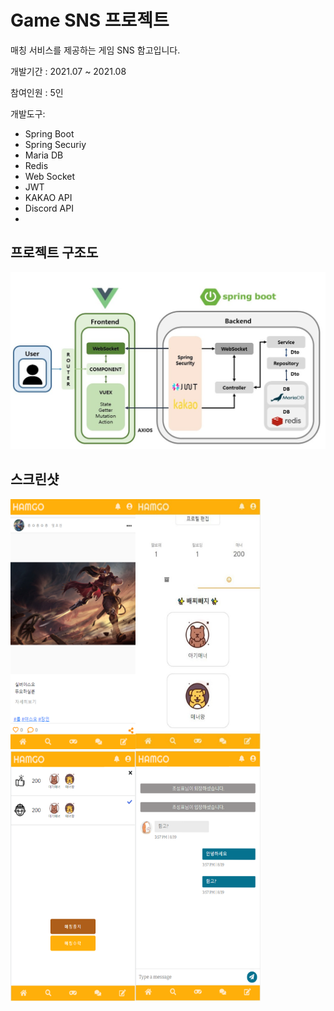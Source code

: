 # Game SNS 프로젝트

매칭 서비스를 제공하는 게임 SNS 함고입니다.



개발기간 : 2021.07 ~ 2021.08

참여인원 : 5인 

개발도구:

- Spring Boot
- Spring Securiy
- Maria DB
- Redis
- Web Socket
- JWT
- KAKAO API
- Discord API
- 



## 프로젝트 구조도

![구조도](./img/구조도.jpg)

## 스크린샷

<img src="./img/메인피드.png" width="200" height="400"/><img src="./img/마이페이지.jpg" width="200" height="400"/><img src="./img/매칭페이지.png" width="200" height="400"/><img src="./img/채팅.png" width="200" height="400"/>

